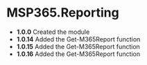 # **MSP365.Reporting**

- **1.0.0** Created the module
- **1.0.14** Added the Get-M365Report function
- **1.0.15** Added the Get-M365Report function
- **1.0.16** Added the Get-M365Report function
